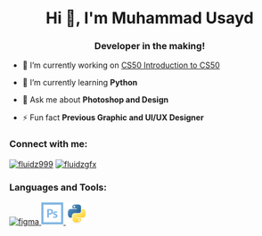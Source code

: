<h1 align="center">Hi 👋, I'm Muhammad Usayd</h1>
<h3 align="center">Developer in the making!</h3>

- 🔭 I’m currently working on [CS50 Introduction to CS50](https://github.com/stars/usayd-l/lists/cs50-course)

- 🌱 I’m currently learning **Python**

- 💬 Ask me about **Photoshop and Design**

- ⚡ Fun fact **Previous Graphic and UI/UX Designer**

<h3 align="left">Connect with me:</h3>
<p align="left">
<a href="https://twitter.com/fluidz999" target="blank"><img align="center" src="https://raw.githubusercontent.com/rahuldkjain/github-profile-readme-generator/master/src/images/icons/Social/twitter.svg" alt="fluidz999" height="30" width="40" /></a>
<a href="https://www.behance.net/fluidzgfx" target="blank"><img align="center" src="https://raw.githubusercontent.com/rahuldkjain/github-profile-readme-generator/master/src/images/icons/Social/behance.svg" alt="fluidzgfx" height="30" width="40" /></a>
</p>

<h3 align="left">Languages and Tools:</h3>
<p align="left"> <a href="https://www.figma.com/" target="_blank" rel="noreferrer"> <img src="https://www.vectorlogo.zone/logos/figma/figma-icon.svg" alt="figma" width="40" height="40"/> </a> <a href="https://www.photoshop.com/en" target="_blank" rel="noreferrer"> <img src="https://raw.githubusercontent.com/devicons/devicon/master/icons/photoshop/photoshop-line.svg" alt="photoshop" width="40" height="40"/> </a> <a href="https://www.python.org" target="_blank" rel="noreferrer"> <img src="https://raw.githubusercontent.com/devicons/devicon/master/icons/python/python-original.svg" alt="python" width="40" height="40"/> </a> </p>
